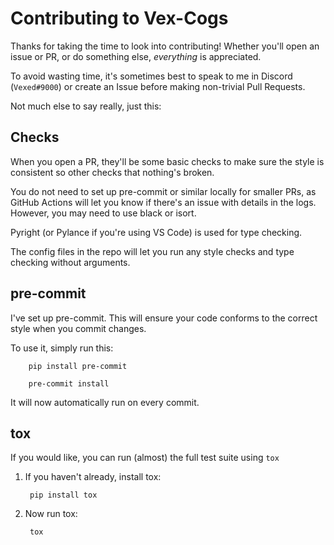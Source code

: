 # Contributing to Vex-Cogs

Thanks for taking the time to look into contributing! Whether you'll open an issue or PR, or do something else, _everything_ is appreciated. 

To avoid wasting time, it's sometimes best to speak to me in Discord (`Vexed#9000`) or create an Issue before making non-trivial Pull Requests.

Not much else to say really, just this:

## Checks

When you open a PR, they'll be some basic checks to make sure the style is consistent so other checks that nothing's broken.

You do not need to set up pre-commit or similar locally for smaller PRs, as GitHub Actions will let you know if there's an issue with details in the logs. However, you may need to use black or isort.

Pyright (or Pylance if you're using VS Code) is used for type checking.

The config files in the repo will let you run any style checks and type checking without arguments.

## pre-commit

I've set up pre-commit. This will ensure your code conforms to the correct style when you commit changes.

To use it, simply run this:

        pip install pre-commit

        pre-commit install

It will now automatically run on every commit.

## tox

If you would like, you can run (almost) the full test suite using `tox`

1. If you haven't already, install tox:

        pip install tox

2. Now run tox:

        tox
